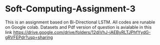 # Soft-Computing-Assignment-3
This is an assignment based on Bi-Directional LSTM. All codes are runable on Google colab. Datasets and Pdf version of question is avialable in this link https://drive.google.com/drive/folders/12diVhJ-jAEByRLTJPhfYydG-gRVFEPdr?usp=sharing
